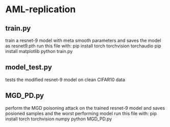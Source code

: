 # AML-replication

## train.py
train a resnet-9 model with meta smooth parameters and saves the model as resnet9.pth 
run this file with:
pip install torch torchvision torchaudio
pip install matplotlib
python train.py

## model_test.py
tests the modified resnet-9 model on clean CIFAR10 data

## MGD_PD.py
perform the MGD poisoning attack on the trained resnet-9 model and saves posioned samples and the worst performing model
run this file with:
pip install torch torchvision numpy
python MGD_PD.py 
